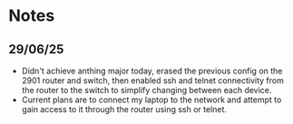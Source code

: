 # Notes

## 29/06/25
- Didn't achieve anthing major today, erased the previous config on the 2901 router and switch, then enabled ssh and telnet connectivity from the router to the switch to simplify changing between each device.
- Current plans are to connect my laptop to the network and attempt to gain access to it through the router using ssh or telnet.
